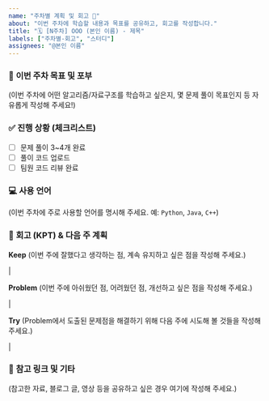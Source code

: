 ```yaml
---
name: "주차별 계획 및 회고 📝"
about: "이번 주차에 학습할 내용과 목표를 공유하고, 회고를 작성합니다."
title: "🗓️ [N주차] OOO (본인 이름) - 제목"
labels: ["주차별-회고", "스터디"]
assignees: "@본인 이름"
---
```


### 🚀 **이번 주차 목표 및 포부**

(이번 주차에 어떤 알고리즘/자료구조를 학습하고 싶은지, 몇 문제 풀이 목표인지 등 자유롭게 작성해 주세요!)

### ✅ **진행 상황 (체크리스트)**

- [ ] 문제 풀이 3~4개 완료
- [ ] 풀이 코드 업로드
- [ ] 팀원 코드 리뷰 완료

### 💻 **사용 언어**

(이번 주차에 주로 사용할 언어를 명시해 주세요. 예: `Python`, `Java`, `C++`)

### 💬 **회고 (KPT) & 다음 주 계획**

**Keep**
(이번 주에 잘했다고 생각하는 점, 계속 유지하고 싶은 점을 작성해 주세요.)

|

**Problem**
(이번 주에 아쉬웠던 점, 어려웠던 점, 개선하고 싶은 점을 작성해 주세요.)

|

**Try**
(Problem에서 도출된 문제점을 해결하기 위해 다음 주에 시도해 볼 것들을 작성해 주세요.)

|

### 🔗 **참고 링크 및 기타**

(참고한 자료, 블로그 글, 영상 등을 공유하고 싶은 경우 여기에 작성해 주세요.)
